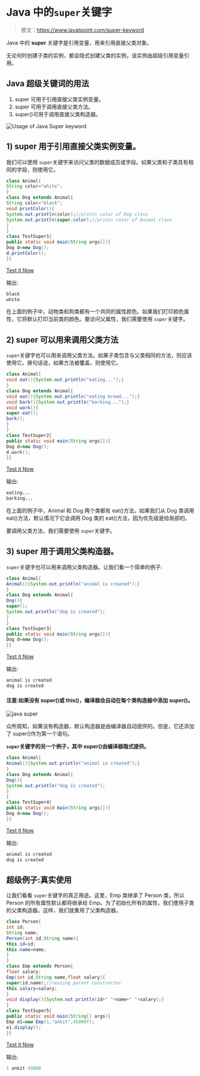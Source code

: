 # Java 中的`super`关键字

> 原文：<https://www.javatpoint.com/super-keyword>

Java 中的 **super** 关键字是引用变量，用来引用直接父类对象。

无论何时创建子类的实例，都会隐式创建父类的实例，该实例由超级引用变量引用。

## Java 超级关键词的用法

1.  super 可用于引用直接父类实例变量。
2.  super 可用于调用直接父类方法。
3.  super()可用于调用直接父类构造器。

![Usage of Java Super keyword](../img/4e9824eecba6b0ce19bbc1bdafe49200.png)

## 1) super 用于引用直接父类实例变量。

我们可以使用 `super`关键字来访问父类的数据成员或字段。如果父类和子类具有相同的字段，则使用它。

```java
class Animal{
String color="white";
}
class Dog extends Animal{
String color="black";
void printColor(){
System.out.println(color);//prints color of Dog class
System.out.println(super.color);//prints color of Animal class
}
}
class TestSuper1{
public static void main(String args[]){
Dog d=new Dog();
d.printColor();
}}

```

[Test it Now](https://www.javatpoint.com/opr/test.jsp?filename=TestSuper1)

输出:

```java
black
white

```

在上面的例子中，动物类和狗类都有一个共同的属性颜色。如果我们打印颜色属性，它将默认打印当前类的颜色。要访问父属性，我们需要使用 `super`关键字。

## 2) super 可以用来调用父类方法

`super`关键字也可以用来调用父类方法。如果子类包含与父类相同的方法，则应该使用它。换句话说，如果方法被覆盖，则使用它。

```java
class Animal{
void eat(){System.out.println("eating...");}
}
class Dog extends Animal{
void eat(){System.out.println("eating bread...");}
void bark(){System.out.println("barking...");}
void work(){
super.eat();
bark();
}
}
class TestSuper2{
public static void main(String args[]){
Dog d=new Dog();
d.work();
}}

```

[Test it Now](https://www.javatpoint.com/opr/test.jsp?filename=TestSuper2)

输出:

```java
eating...
barking...

```

在上面的例子中，Animal 和 Dog 两个类都有 eat()方法，如果我们从 Dog 类调用 eat()方法，默认情况下它会调用 Dog 类的 eat()方法，因为优先级是给局部的。

要调用父类方法，我们需要使用 `super`关键字。

## 3) super 用于调用父类构造器。

`super`关键字也可以用来调用父类构造器。让我们看一个简单的例子:

```java
class Animal{
Animal(){System.out.println("animal is created");}
}
class Dog extends Animal{
Dog(){
super();
System.out.println("dog is created");
}
}
class TestSuper3{
public static void main(String args[]){
Dog d=new Dog();
}}

```

[Test it Now](https://www.javatpoint.com/opr/test.jsp?filename=TestSuper3)

输出:

```java
animal is created
dog is created

```

#### 注意:如果没有 super()或 this()，编译器会自动在每个类构造器中添加 super()。

![java super](../img/5fbe94f3c5cd0293e8aca7cf3ebcc559.png)

众所周知，如果没有构造器，默认构造器是由编译器自动提供的。但是，它还添加了 super()作为第一个语句。

**`super`关键字的另一个例子，其中 super()由编译器隐式提供。**

```java
class Animal{
Animal(){System.out.println("animal is created");}
}
class Dog extends Animal{
Dog(){
System.out.println("dog is created");
}
}
class TestSuper4{
public static void main(String args[]){
Dog d=new Dog();
}}

```

[Test it Now](https://www.javatpoint.com/opr/test.jsp?filename=TestSuper4)

输出:

```java
animal is created
dog is created

```

## 超级例子:真实使用

让我们看看 `super`关键字的真正用途。这里，Emp 类继承了 Person 类，所以 Person 的所有属性默认都将继承给 Emp。为了初始化所有的属性，我们使用子类的父类构造器。这样，我们就重用了父类构造器。

```java
class Person{
int id;
String name;
Person(int id,String name){
this.id=id;
this.name=name;
}
}
class Emp extends Person{
float salary;
Emp(int id,String name,float salary){
super(id,name);//reusing parent constructor
this.salary=salary;
}
void display(){System.out.println(id+" "+name+" "+salary);}
}
class TestSuper5{
public static void main(String[] args){
Emp e1=new Emp(1,"ankit",45000f);
e1.display();
}}

```

[Test it Now](https://www.javatpoint.com/opr/test.jsp?filename=TestSuper5)

输出:

```java
1 ankit 45000

```